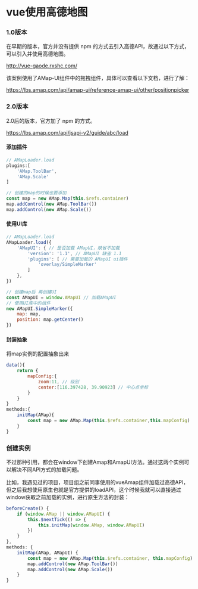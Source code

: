 # vue使用高德地图

### 1.0版本

在早期的版本，官方并没有提供 npm 的方式去引入高德API，故通过以下方式，可以引入并使用高德地图。

http://vue-gaode.rxshc.com/

该案例使用了AMap-UI组件中的拖拽组件，具体可以查看以下文档，进行了解：

https://lbs.amap.com/api/amap-ui/reference-amap-ui/other/positionpicker



### 2.0版本

2.0后的版本，官方加了 npm 的方式。

https://lbs.amap.com/api/jsapi-v2/guide/abc/load

#### 添加插件

```javascript
// AMapLoader.load
plugins:[
    'AMap.ToolBar',
    'AMap.Scale'
]
```

```javascript
// 创建的map的时候也要添加
const map = new AMap.Map(this.$refs.container)
map.addControl(new AMap.ToolBar())
map.addControl(new AMap.Scale())
```

#### 使用UI库

```javascript
// AMapLoader.load
AMapLoader.load({
    'AMapUI': { // 是否加载 AMapUI，缺省不加载
        'version': '1.1', // AMapUI 缺省 1.1
        'plugins': [ // 需要加载的 AMapUI ui插件
            'overlay/SimpleMarker'
        ]
    },
})
```

```javascript
// 创建map后 再创建UI
const AMapUI = window.AMapUI // 加载AMapUI
// 使用UI库中的组件
new AMapUI.SimpleMarker({
    map: map,
    position: map.getCenter()
})
```

#### 封装抽象

将map实例的配置抽象出来

```javascript
data(){
    return {
        mapConfig:{
            zoom:11, // 级别
            center:[116.397428, 39.90923] // 中心点坐标
        }
    }
}
methods:{
    initMap(AMap){
        const map = new AMap.Map(this.$refs.container,this.mapConfig)
    }
}
```

### 创建实例

不过那种引用，都会在window下创建Amap和AmapUI方法。通过这两个实例可以解决不同API方式的加载问题。

比如，我遇见过的项目，项目组之前同事使用的vueAmap组件加载过高德API，但之后我想使用原生也就是官方提供的loadAPI，这个时候我就可以直接通过window获取之前加载的实例，进行原生方法的封装：

```javascript
beforeCreate() {
    if (window.AMap || window.AMapUI) {
        this.$nextTick(() => {
            this.initMap(window.AMap, window.AMapUI)
        })
    }
},
methods: {
    initMap(AMap, AMapUI) {
        const map = new AMap.Map(this.$refs.container, this.mapConfig)
        map.addControl(new AMap.ToolBar())
        map.addControl(new AMap.Scale())
    }
}
```

